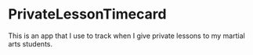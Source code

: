 # PrivateLessonTimecard

This is an app that I use to track when I give private lessons to my martial arts students.
